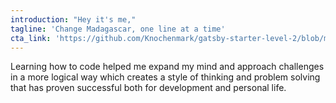 ```yaml
---
introduction: "Hey it's me,"
tagline: 'Change Madagascar, one line at a time'
cta_link: 'https://github.com/Knochenmark/gatsby-starter-level-2/blob/master/README.md'
---
```


Learning how to code helped me expand my mind and approach challenges in a more logical way which creates a style of thinking and problem solving that has proven successful both for development and personal life.
